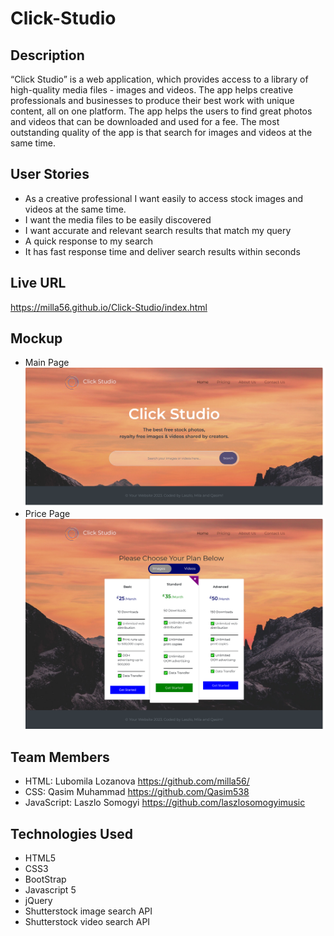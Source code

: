 # Click-Studio

## Description
“Click Studio” is a web application, which provides access to a library of high-quality media files - images and videos. The app helps creative professionals and businesses to produce their best work with unique content, all on one platform. The app helps the users to find great photos and videos that can be downloaded and used for a fee.
The most outstanding quality of the app is that search for images and videos at the same time.

## User Stories
- As a creative professional I want easily to access stock images and videos at the same time.
- I want the media files to be easily discovered
- I want accurate and relevant search results that match my query
- A quick response to my search
- It has fast response time and deliver search results within seconds



## Live URL
https://milla56.github.io/Click-Studio/index.html 

## Mockup
- Main Page
![mockup1](./assets/images/mockup1.png)
- Price Page
![mockup3](./assets/images/mockup3.png)

## Team Members
- HTML: Lubomila Lozanova https://github.com/milla56/ 
- CSS: Qasim Muhammad https://github.com/Qasim538
- JavaScript: Laszlo Somogyi https://github.com/laszlosomogyimusic

## Technologies Used
- HTML5
- CSS3
- BootStrap
- Javascript 5
- jQuery
- Shutterstock image search API  
- Shutterstock video search API
